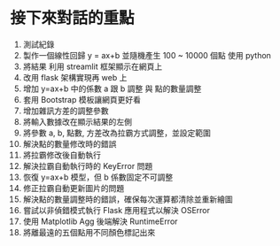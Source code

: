 # 接下來對話的重點

1. 測試紀錄
2. 製作一個線性回歸 y = ax+b 並隨機產生 100 ~ 10000 個點 使用 python
3. 將結果 利用 streamlit 框架顯示在網頁上
4. 改用 flask 架構實現再 web 上
5. 增加 y=ax+b 中的係數 a 跟 b 調整 與 點的數量調整
6. 套用 Bootstrap 模板讓網頁更好看
7. 增加雜訊方差的調整參數
8. 將輸入數據改在顯示結果的左側
9. 將參數 a, b, 點數, 方差改為拉霸方式調整，並設定範圍
10. 解決點的數量修改時的錯誤
11. 將拉霸修改後自動執行
12. 解決拉霸自動執行時的 KeyError 問題
13. 恢復 y=ax+b 模型，但 b 係數固定不可調整
14. 修正拉霸自動更新圖片的問題
15. 解決點的數量調整時的錯誤，確保每次運算都清除並重新繪圖
16. 嘗試以非偵錯模式執行 Flask 應用程式以解決 OSError
17. 使用 Matplotlib Agg 後端解決 RuntimeError
18. 將離最遠的五個點用不同顏色標記出來

